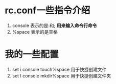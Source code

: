 # rc.conf一些指令介绍
1. console 表示的是:和; **用来输入命令行命令**
2. %space  表示的是空格
# 我的一些配置
1. set i console touch%space 用于快捷创建文件
2. set I console mkdir%space 用于快捷创建文件夹


